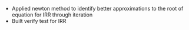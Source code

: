 - Applied newton method to identify better approximations to the root of equation for IRR through iteration 
- Built verify test for IRR
